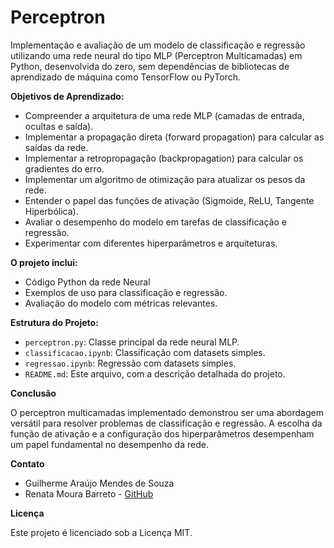 # Perceptron

Implementação e avaliação de um modelo de classificação e regressão utilizando uma rede neural do tipo MLP (Perceptron Multicamadas) em Python, desenvolvida do zero, sem dependências de bibliotecas de aprendizado de máquina como TensorFlow ou PyTorch. 


**Objetivos de Aprendizado:**

*   Compreender a arquitetura de uma rede MLP (camadas de entrada, ocultas e saída).
*   Implementar a propagação direta (forward propagation) para calcular as saídas da rede.
*   Implementar a retropropagação (backpropagation) para calcular os gradientes do erro.
*   Implementar um algoritmo de otimização para atualizar os pesos da rede.
*   Entender o papel das funções de ativação (Sigmoide, ReLU, Tangente Hiperbólica).
*   Avaliar o desempenho do modelo em tarefas de classificação e regressão.
*   Experimentar com diferentes hiperparâmetros e arquiteturas.


**O projeto inclui:**

*   Código Python da rede Neural
*   Exemplos de uso para classificação e regressão.
*   Avaliação do modelo com métricas relevantes.


**Estrutura do Projeto:**

*   `perceptron.py`:  Classe principal da rede neural MLP.
*   `classificacao.ipynb`:  Classificação com datasets simples.
*   `regressao.ipynb`:  Regressão com datasets simples.
*   `README.md`: Este arquivo, com a descrição detalhada do projeto.


**Conclusão**

O perceptron multicamadas implementado demonstrou ser uma abordagem versátil para resolver problemas de classificação e regressão. A escolha da função de ativação e a configuração dos hiperparâmetros desempenham um papel fundamental no desempenho da rede.

**Contato**
* Guilherme Araújo Mendes de Souza
* Renata Moura Barreto - [GitHub](https://github.com/renatamourab)

**Licença**

Este projeto é licenciado sob a Licença MIT.
